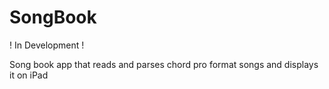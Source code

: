 # SongBook

! In Development !

Song book app that reads and parses chord pro format songs and displays it on iPad
